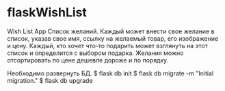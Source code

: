 # flaskWishList
Wish List App
Список желаний. Каждый может внести свое желание в список, указав свое имя, ссылку на желаемый товар, его изображение и цену.
Каждый, кто хочет что-то подарить может взглянуть на этот список и определится с выбором подарка.
Желания можно отсортировать по цене дешевле дороже и по порядку.

Необходимо развернуть БД. 
$ flask db init
$ flask db migrate -m "Initial migration."
$ flask db upgrade
